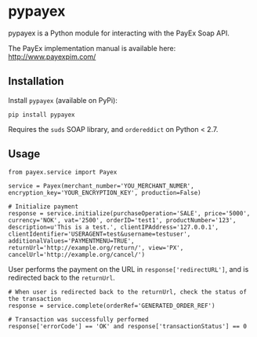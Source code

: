 # pypayex

pypayex is a Python module for interacting with the PayEx Soap API.

The PayEx implementation manual is available here:
http://www.payexpim.com/

## Installation

Install `pypayex` (available on PyPi):

	pip install pypayex

Requires the `suds` SOAP library, and `ordereddict` on Python < 2.7.

## Usage

	from payex.service import Payex
	
	service = Payex(merchant_number='YOU_MERCHANT_NUMER', encryption_key='YOUR_ENCRYPTION_KEY', production=False)
	
	# Initialize payment
    response = service.initialize(purchaseOperation='SALE', price='5000', currency='NOK', vat='2500', orderID='test1', productNumber='123', description=u'This is a test.', clientIPAddress='127.0.0.1', clientIdentifier='USERAGENT=test&username=testuser', additionalValues='PAYMENTMENU=TRUE', returnUrl='http://example.org/return/', view='PX', cancelUrl='http://example.org/cancel/')

User performs the payment on the URL in `response['redirectURL']`, and is redirected back to the `returnUrl`.

    # When user is redirected back to the returnUrl, check the status of the transaction
    response = service.complete(orderRef='GENERATED_ORDER_REF')
	
	# Transaction was successfully performed
	response['errorCode'] == 'OK' and response['transactionStatus'] == 0
